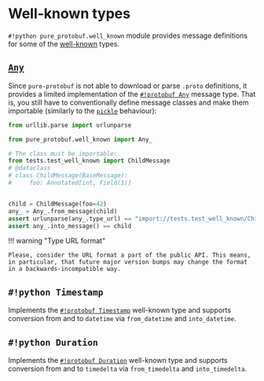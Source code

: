 # Well-known types

`#!python pure_protobuf.well_known` module provides message definitions for some of the [well-known](https://protobuf.dev/reference/protobuf/google.protobuf/) types.

## [`Any`](https://developers.google.com/protocol-buffers/docs/proto3#any)

Since `pure-protobuf` is not able to download or parse `.proto` definitions, it provides a limited implementation of the [`#!protobuf Any`](https://developers.google.com/protocol-buffers/docs/proto3#any) message type. That is, you still have to conventionally define message classes and make them importable (similarly to the [`pickle`](https://docs.python.org/3/library/pickle.html) behaviour):

```python title="test_any.py"
from urllib.parse import urlunparse

from pure_protobuf.well_known import Any_

# The class must be importable:
from tests.test_well_known import ChildMessage
# @dataclass
# class ChildMessage(BaseMessage):
#     foo: Annotated[int, Field(1)]


child = ChildMessage(foo=42)
any_ = Any_.from_message(child)
assert urlunparse(any_.type_url) == "import://tests.test_well_known/ChildMessage"
assert any_.into_message() == child
```

!!! warning "Type URL format"

    Please, consider the URL format a part of the public API. This means, in particular, that future major version bumps may change the format in a backwards-incompatible way.

## `#!python Timestamp`

Implements the [`#!protobuf Timestamp`](https://developers.google.com/protocol-buffers/docs/reference/google.protobuf#timestamp) well-known type and supports conversion from and to `datetime` via `from_datetime` and `into_datetime`.

## `#!python Duration`

Implements the [`#!protobuf Duration`](https://developers.google.com/protocol-buffers/docs/reference/google.protobuf#duration) well-known type and supports conversion from and to `timedelta` via `from_timedelta` and `into_timedelta`.
